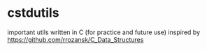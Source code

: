 # cstdutils
important utils written in C (for practice and future use)
inspired by https://github.com/rrozansk/C_Data_Structures

